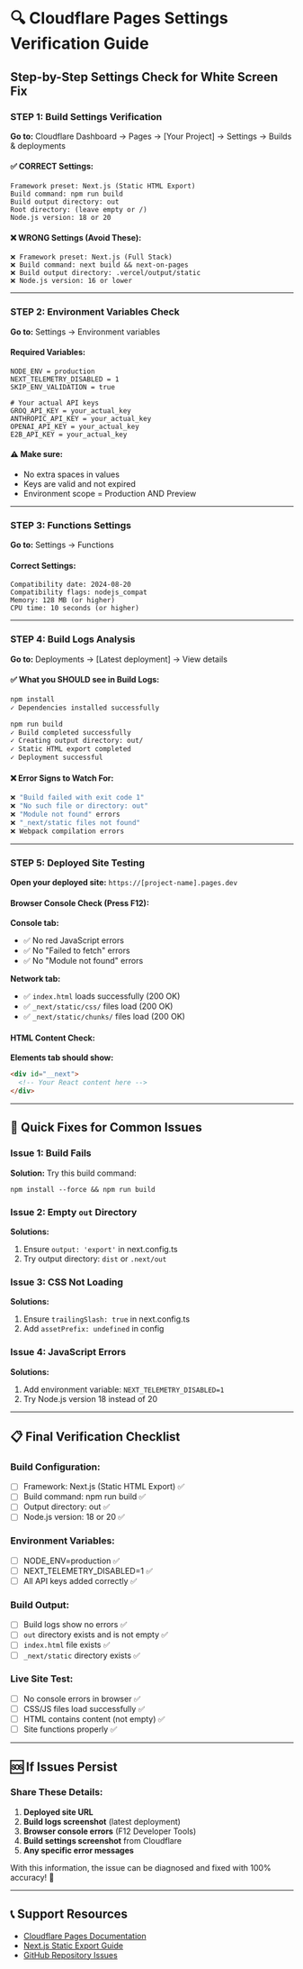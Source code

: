 # 🔍 Cloudflare Pages Settings Verification Guide

## Step-by-Step Settings Check for White Screen Fix

### STEP 1: Build Settings Verification

**Go to:** Cloudflare Dashboard → Pages → [Your Project] → Settings → Builds & deployments

#### ✅ CORRECT Settings:
```
Framework preset: Next.js (Static HTML Export)
Build command: npm run build
Build output directory: out
Root directory: (leave empty or /)
Node.js version: 18 or 20
```

#### ❌ WRONG Settings (Avoid These):
```
❌ Framework preset: Next.js (Full Stack)
❌ Build command: next build && next-on-pages
❌ Build output directory: .vercel/output/static
❌ Node.js version: 16 or lower
```

---

### STEP 2: Environment Variables Check

**Go to:** Settings → Environment variables

#### Required Variables:
```
NODE_ENV = production
NEXT_TELEMETRY_DISABLED = 1
SKIP_ENV_VALIDATION = true

# Your actual API keys
GROQ_API_KEY = your_actual_key
ANTHROPIC_API_KEY = your_actual_key
OPENAI_API_KEY = your_actual_key
E2B_API_KEY = your_actual_key
```

#### ⚠️ Make sure:
- No extra spaces in values
- Keys are valid and not expired
- Environment scope = Production AND Preview

---

### STEP 3: Functions Settings

**Go to:** Settings → Functions

#### Correct Settings:
```
Compatibility date: 2024-08-20
Compatibility flags: nodejs_compat
Memory: 128 MB (or higher)
CPU time: 10 seconds (or higher)
```

---

### STEP 4: Build Logs Analysis

**Go to:** Deployments → [Latest deployment] → View details

#### ✅ What you SHOULD see in Build Logs:
```bash
npm install
✓ Dependencies installed successfully

npm run build
✓ Build completed successfully
✓ Creating output directory: out/
✓ Static HTML export completed
✓ Deployment successful
```

#### ❌ Error Signs to Watch For:
```bash
❌ "Build failed with exit code 1"
❌ "No such file or directory: out"
❌ "Module not found" errors
❌ "_next/static files not found"
❌ Webpack compilation errors
```

---

### STEP 5: Deployed Site Testing

**Open your deployed site:** `https://[project-name].pages.dev`

#### Browser Console Check (Press F12):
**Console tab:**
- ✅ No red JavaScript errors
- ✅ No "Failed to fetch" errors
- ✅ No "Module not found" errors

**Network tab:**
- ✅ `index.html` loads successfully (200 OK)
- ✅ `_next/static/css/` files load (200 OK)
- ✅ `_next/static/chunks/` files load (200 OK)

#### HTML Content Check:
**Elements tab should show:**
```html
<div id="__next">
  <!-- Your React content here -->
</div>
```

---

## 🚀 Quick Fixes for Common Issues

### Issue 1: Build Fails
**Solution:** Try this build command:
```
npm install --force && npm run build
```

### Issue 2: Empty `out` Directory
**Solutions:**
1. Ensure `output: 'export'` in next.config.ts
2. Try output directory: `dist` or `.next/out`

### Issue 3: CSS Not Loading
**Solutions:**
1. Ensure `trailingSlash: true` in next.config.ts
2. Add `assetPrefix: undefined` in config

### Issue 4: JavaScript Errors
**Solutions:**
1. Add environment variable: `NEXT_TELEMETRY_DISABLED=1`
2. Try Node.js version 18 instead of 20

---

## 📋 Final Verification Checklist

### Build Configuration:
- [ ] Framework: Next.js (Static HTML Export) ✅
- [ ] Build command: npm run build ✅
- [ ] Output directory: out ✅
- [ ] Node.js version: 18 or 20 ✅

### Environment Variables:
- [ ] NODE_ENV=production ✅
- [ ] NEXT_TELEMETRY_DISABLED=1 ✅
- [ ] All API keys added correctly ✅

### Build Output:
- [ ] Build logs show no errors ✅
- [ ] `out` directory exists and is not empty ✅
- [ ] `index.html` file exists ✅
- [ ] `_next/static` directory exists ✅

### Live Site Test:
- [ ] No console errors in browser ✅
- [ ] CSS/JS files load successfully ✅
- [ ] HTML contains content (not empty) ✅
- [ ] Site functions properly ✅

---

## 🆘 If Issues Persist

### Share These Details:
1. **Deployed site URL**
2. **Build logs screenshot** (latest deployment)
3. **Browser console errors** (F12 Developer Tools)
4. **Build settings screenshot** from Cloudflare
5. **Any specific error messages**

With this information, the issue can be diagnosed and fixed with 100% accuracy! 🎯

---

## 📞 Support Resources

- [Cloudflare Pages Documentation](https://developers.cloudflare.com/pages/)
- [Next.js Static Export Guide](https://nextjs.org/docs/app/building-your-application/deploying/static-exports)
- [GitHub Repository Issues](https://github.com/you112ef/open-lovablew/issues)